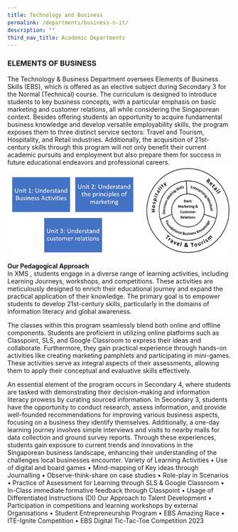 ```yaml
---
title: Technology and Business
permalink: /departments/business-n-it/
description: ""
third_nav_title: Academic Departments
---
```

### ELEMENTS OF BUSINESS

The Technology &amp; Business Department oversees Elements of Business Skills (EBS), which is offered as an elective subject during Secondary 3 for the Normal (Technical) course. 
The curriculum is designed to introduce students to key business concepts, with a particular emphasis on basic marketing and customer relations, all while considering the Singaporean context. Besides offering students an opportunity to acquire fundamental business knowledge and develop versatile employability skills, the program exposes them to three distinct service sectors: Travel and Tourism, Hospitality, and Retail industries. Additionally, the acquisition of 21st-century skills through this program will not only benefit their current academic pursuits and employment but also prepare them for success in future educational endeavors and professional careers.
![](/images/Elements%20Of%20Business/e_b_s_1.png)

**Our Pedagogical Approach**<br>
In XMS , students engage in a diverse range of learning activities, including Learning Journeys, workshops, and competitions. These activities are meticulously designed to enrich their educational journey and expand the practical application of their knowledge. The primary goal is to empower students to develop 21st-century skills, particularly in the domains of information literacy and global awareness.

The classes within this program seamlessly blend both online and offline components. Students are proficient in utilizing online platforms such as Classpoint, SLS, and Google Classroom to express their ideas and collaborate. Furthermore, they gain practical experience through hands-on activities like creating marketing pamphlets and participating in mini-games. These activities serve as integral aspects of their assessments, allowing them to apply their conceptual and evaluative skills effectively.

An essential element of the program occurs in Secondary 4, where students are tasked with demonstrating their decision-making and information literacy prowess by curating sourced information. In Secondary 3, students have the opportunity to conduct research, assess information, and provide well-founded recommendations for improving various business aspects, focusing on a business they identify themselves. Additionally, a one-day learning journey involves simple interviews and visits to nearby malls for data collection and ground survey reports. Through these experiences, students gain exposure to current trends and innovations in the Singaporean business landscape, enhancing their understanding of the challenges local businesses encounter.
Variety of Learning Activities
•	Use of digital and board games
•	Mind-mapping of Key ideas through Journalling
•	Observe-think-share on case studies
•	Role-play in Scenarios
•	Practice of Assessment for Learning through SLS &amp; Google Classroom
•	In-Class immediate formative feedback through Classpoint
•	Usage of Differentiated Instructions (DI)
Our Approach to Talent Development
•	Participation in competitions and learning workshops by external Organisations
•	Student Entrepreneurship Program
•	EBS Amazing Race
•	ITE-Ignite Competition
•	EBS Digital Tic-Tac-Toe Competition 2023